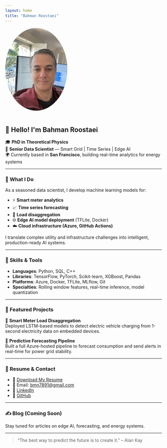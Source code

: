 ```yaml
---
layout: home
title: "Bahman Roostaei"
---
```


<img src="/assets/profile.jpg" alt="Bahman Roostaei" width="200" style="border-radius: 50%; margin-bottom: 1rem;">

## 👋 Hello! I'm Bahman Roostaei

🎓 **PhD in Theoretical Physics**  
💼 **Senior Data Scientist** — Smart Grid | Time Series | Edge AI  
🌍 Currently based in **San Francisco**, building real-time analytics for energy systems

---

### 🚀 What I Do

As a seasoned data scientist, I develop machine learning models for:

- ⚡ **Smart meter analytics**
- 📈 **Time series forecasting**
- 🔌 **Load disaggregation**
- 🌐 **Edge AI model deployment** (TFLite, Docker)
- ☁️ **Cloud infrastructure (Azure, GitHub Actions)**

I translate complex utility and infrastructure challenges into intelligent, production-ready AI systems.

---

### 🧠 Skills & Tools

- **Languages**: Python, SQL, C++
- **Libraries**: TensorFlow, PyTorch, Scikit-learn, XGBoost, Pandas
- **Platforms**: Azure, Docker, TFLite, MLflow, Git
- **Specialties**: Rolling window features, real-time inference, model quantization

---

### 📂 Featured Projects

🔹 **Smart Meter Load Disaggregation**  
Deployed LSTM-based models to detect electric vehicle charging from 1-second electricity data on embedded devices.

🔹 **Predictive Forecasting Pipeline**  
Built a full Azure-hosted pipeline to forecast consumption and send alerts in real-time for power grid stability.

---

### 📄 Resume & Contact

- 📄 [Download My Resume](assets/Bahman_Roostaei_Resume.pdf)
- 📧 Email: bmn7891@gmail.com  
- 💼 [LinkedIn](https://www.linkedin.com/in/YOUR-LINKEDIN-HERE)  
- 🧪 [GitHub](https://github.com/bahman7891)

---

### ✍️ Blog (Coming Soon)
Stay tuned for articles on edge AI, forecasting, and energy systems.

---

> “The best way to predict the future is to create it.” – Alan Kay
